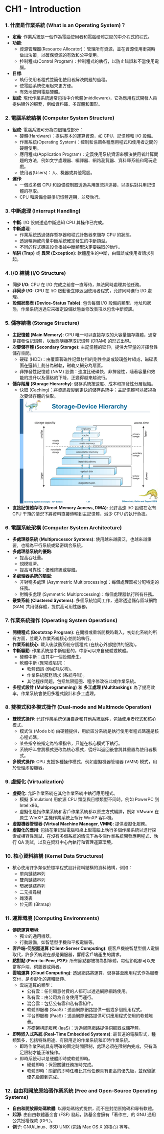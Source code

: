 # CH1 - Introduction

### 1. 什麼是作業系統 (What is an Operating System)？

*   **定義**: 作業系統是一個作為電腦使用者和電腦硬體之間的中介程式的程式。
*   **功能**:
    *   資源管理器(Resource Allocator)：管理所有資源，並在資源使用衝突時做出決策，以確保資源的有效和公平使用。
    *   控制程式(Control Program)：控制程式的執行，以防止錯誤和不當使用電腦。
*   **目標**:
    *   執行使用者程式並簡化使用者解決問題的過程。
    *   使電腦系統使用起來更方便。
    *   有效地使用電腦硬體。
*   **組成**: 現代作業系統通常包括中介軟體(middleware)，它為應用程式開發人員提供額外的服務，例如資料庫、多媒體和圖形。

### 2. 電腦系統結構 (Computer System Structure)

*   **組成**: 電腦系統可分為四個組成部分：
    *   硬體(Hardware)：提供基本的運算資源，如 CPU、記憶體和 I/O 設備。
    *   作業系統(Operating System)：控制和協調各種應用程式和使用者之間的硬體使用。
    *   應用程式(Application Program)：定義使用系統資源來解決使用者計算問題的方法，例如文字處理器、編譯器、網路瀏覽器、資料庫系統和電玩遊戲。
    *   使用者(Users)：人、機器或其他電腦。
*   **運作**:
    *   一個或多個 CPU 和設備控制器透過共用匯流排連接，以提供對共用記憶體的存取。
    *   CPU 和設備會競爭記憶體週期，並發執行。

### 3. 中斷處理 (Interrupt Handling)

*   **中斷**: I/O 設備透過中斷通知 CPU 其操作已完成。
*   **中斷處理**:
    *   作業系統透過儲存暫存器和程式計數器來儲存 CPU 的狀態。
    *   透過輪詢或向量中斷系統確定發生的中斷類型。
    *   不同的程式碼區段會根據中斷類型決定要採取的動作。
*   **陷阱 (Trap)** 或 **異常 (Exception)**: 軟體產生的中斷，由錯誤或使用者請求引起。

### 4. I/O 結構 (I/O Structure)

*   **同步 I/O**: CPU 在 I/O 完成之前會一直等待，無法同時處理其他任務。
*   **非同步 I/O**: CPU 在 I/O 啟動後立即返回使用者程式，允許同時進行 I/O 處理。
*   **設備狀態表 (Device-Status Table)**: 包含每個 I/O 設備的類型、地址和狀態，作業系統透過它來確定設備狀態並修改表項以包含中斷資訊。

### 5. 儲存結構 (Storage Structure)

*   **主記憶體 (Main Memory)**: CPU 唯一可以直接存取的大容量儲存媒體，通常是揮發性記憶體，以動態隨機存取記憶體 (DRAM) 的形式出現。
*   **次要儲存體 (Secondary Storage)**: 主記憶體的延伸，提供大容量的非揮發性儲存空間。
    *   硬碟 (HDD)：由覆蓋著磁性記錄材料的剛性金屬或玻璃盤片組成，磁碟表面在邏輯上劃分為磁軌，磁軌又細分為扇區。
    *   非揮發性記憶體 (NVM) 設備：速度比硬碟快，非揮發性，隨著容量和效能的提升以及價格的下降，正變得越來越流行。
*   **儲存階層 (Storage Hierarchy)**: 儲存系統按速度、成本和揮發性分層組織。
    *   快取 (Caching)：將資訊複製到更快的儲存系統中；主記憶體可以被視為次要儲存體的快取。
      ![](https://github.com/codingpeanut/peanut-universe/blob/6a1f5ae95c4a0be0480f312b5330afa6c306723b/courses/Junior/Operating-System/Abstracts/assets/IMG_2778.jpeg)
*   **直接記憶體存取 (Direct Memory Access, DMA)**: 允許高速 I/O 設備在沒有 CPU 干預的情況下將資料直接傳輸到主記憶體，減少 CPU 的執行負擔。

### 6. 電腦系統架構 (Computer System Architecture)

*   **多處理器系統 (Multiprocessor Systems)**: 使用越來越廣泛，也越來越重要，也稱為平行系統或緊密耦合系統。
*   **多處理器系統的優點**:
    *   提高吞吐量。
    *   規模經濟。
    *   提高可靠性：優雅降級或容錯。
*   **多處理器系統的類型**:
    *   非對稱多處理 (Asymmetric Multiprocessing)：每個處理器被分配特定的任務。
    *   對稱多處理 (Symmetric Multiprocessing)：每個處理器執行所有任務。
*   **叢集系統 (Clustered Systems)**: 多個系統協同工作，通常透過儲存區域網路 (SAN) 共用儲存體，提供高可用性服務。

### 7. 作業系統操作 (Operating System Operations)

*   **開機程式 (Bootstrap Program)**: 在開機或重新開機時載入，初始化系統的所有方面，並載入作業系統核心並開始執行。
*   **作業系統核心**: 載入後啟動系統守護程式 (在核心外部提供的服務)。
*   **中斷驅動**: 作業系統是中斷驅動的，中斷可以來自硬體或軟體。
    *   硬體中斷：由其中一個設備產生。
    *   軟體中斷 (異常或陷阱)：
        *   軟體錯誤 (例如除以零)。
        *   作業系統服務請求 (系統呼叫)。
        *   其他程序問題，包括無限迴圈、程序修改彼此或作業系統。
*   **多程式設計 (Multiprogramming)** 和 **多工處理 (Multitasking)**: 為了提高效率，作業系統會使用多程式設計和多工處理。

### 8. 雙模式和多模式操作 (Dual-mode and Multimode Operation)

*   **雙模式操作**: 允許作業系統保護自身和其他系統組件，包括使用者模式和核心模式。
    *   模式位 (Mode bit) 由硬體提供，用於區分系統是執行使用者程式碼還是核心程式碼。
    *   某些指令被指定為特權指令，只能在核心模式下執行。
    *   系統呼叫會將模式更改為核心模式，從呼叫返回後會將其重置為使用者模式。
*   **多模式操作**: CPU 支援多種操作模式，例如虛擬機器管理器 (VMM) 模式，用於管理虛擬機器。

### 9. 虛擬化 (Virtualization)

*   **虛擬化**: 允許作業系統在其他作業系統中執行應用程式。
    *   模擬 (Emulation) 用於源 CPU 類型與目標類型不同時，例如 PowerPC 到 Intel x86。
    *   虛擬化是指作業系統和客戶作業系統都以原生方式編譯，例如 VMware 在原生 WinXP 主機作業系統上執行 WinXP 客戶機。
*   **虛擬機器管理器 (Virtual Machine Manager, VMM)**: 提供虛擬化服務。
*   **虛擬化的應用**: 包括在筆記型電腦和桌上型電腦上執行多個作業系統以進行探索或相容性測試、在沒有多個系統的情況下為多個作業系統開發應用程式、執行 QA 測試，以及在資料中心內執行和管理運算環境。

### 10. 核心資料結構 (Kernel Data Structures)

*   核心使用許多類似於標準程式設計資料結構的資料結構，例如：
    *   單向鏈結串列
    *   雙向鏈結串列
    *   環狀鏈結串列
    *   二元搜尋樹
    *   雜湊表
    *   位元圖 (Bitmap)

### 11. 運算環境 (Computing Environments)

*   **傳統運算環境**:
    *   獨立的通用機器。
    *   行動設備，如智慧型手機和平板電腦等。
*   **客戶端-伺服器運算 (Client-Server Computing)**: 瘦客戶機被智慧型個人電腦取代，許多系統現在都是伺服器，響應客戶端產生的請求。
*   **點對點 (Peer-to-Peer, P2P)**: 所有節點都被視為對等體，每個節點都可以充當客戶端、伺服器或兩者。
*   **雲端運算 (Cloud Computing)**: 透過網路將運算、儲存甚至應用程式作為服務交付，是虛擬化的邏輯延伸。
    *   雲端運算的類型：
        *   公有雲：任何願意付費的人都可以透過網際網路使用。
        *   私有雲：由公司為自身使用而運行。
        *   混合雲：包括公有雲和私有雲組件。
        *   軟體即服務 (SaaS)：透過網際網路提供一個或多個應用程式。
        *   平台即服務 (PaaS)：透過網際網路提供可供應用程式使用的軟體堆疊。
        *   基礎架構即服務 (IaaS)：透過網際網路提供伺服器或儲存體。
*   **即時嵌入式系統 (Real-Time Embedded Systems)**: 最普遍的電腦形式，種類繁多，包括特殊用途、有限用途的作業系統和即時作業系統。
    *   即時作業系統具有明確的固定時間限制，處理必須在限制內完成，只有滿足限制才能正確操作。
    *   即時系統可以是硬體即時或軟體即時。
        *   硬體即時：保證關鍵任務按時完成。
        *   軟體即時：關鍵的即時任務比其他任務具有更高的優先級，並保留該優先級直到完成。

### 12. 自由和開放原始碼作業系統 (Free and Open-Source Operating Systems)

*   **自由和開放原始碼軟體**: 以原始碼格式提供，而不是封閉原始碼和專有軟體。
*   **起源**: 由自由軟體基金會 (FSF) 發起，該基金會擁有「著作左」的 GNU 通用公共授權條款 (GPL)。
*   **例子**: GNU/Linux、BSD UNIX (包括 Mac OS X 的核心) 等等。

